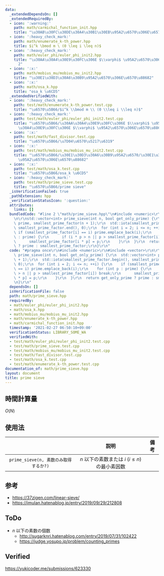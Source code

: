 ```yaml
---
data:
  _extendedDependsOn: []
  _extendedRequiredBy:
  - icon: ':warning:'
    path: math/carmichal_function_init.hpp
    title: "\u30AB\u30FC\u30DE\u30A4\u30B1\u30EB\u95A2\u6570\u306E\u6570\u8868"
  - icon: ':heavy_check_mark:'
    path: math/enumerate_k-th_power.hpp
    title: $i^k \bmod m \ (0 \leq i \leq n)$
  - icon: ':heavy_check_mark:'
    path: math/euler_phi/euler_phi_init2.hpp
    title: "\u30AA\u30A4\u30E9\u30FC\u306E $\\varphi$ \u95A2\u6570\u306E\u6570\u8868\
      2"
  - icon: ':x:'
    path: math/mobius_mu/mobius_mu_init2.hpp
    title: "\u30E1\u30D3\u30A6\u30B9\u95A2\u6570\u306E\u6570\u88682"
  - icon: ':x:'
    path: math/osa_k.hpp
    title: "osa_k \u6CD5"
  _extendedVerifiedWith:
  - icon: ':heavy_check_mark:'
    path: test/math/enumerate_k-th_power.test.cpp
    title: "\u6570\u5B66/$i^k \\bmod m \\ (0 \\leq i \\leq n)$"
  - icon: ':heavy_check_mark:'
    path: test/math/euler_phi/euler_phi_init2.test.cpp
    title: "\u6570\u5B66/\u30AA\u30A4\u30E9\u30FC\u306E $\\varphi$ \u95A2\u6570/\u30AA\
      \u30A4\u30E9\u30FC\u306E $\\varphi$ \u95A2\u6570\u306E\u6570\u88682"
  - icon: ':x:'
    path: test/math/fast_divisor.test.cpp
    title: "\u6570\u5B66/\u7D04\u6570\u5217\u6319"
  - icon: ':x:'
    path: test/math/mobius_mu/mobius_mu_init2.test.cpp
    title: "\u6570\u5B66/\u30E1\u30D3\u30A6\u30B9\u95A2\u6570/\u30E1\u30D3\u30A6\u30B9\
      \u95A2\u6570\u306E\u6570\u88682"
  - icon: ':x:'
    path: test/math/osa_k.test.cpp
    title: "\u6570\u5B66/osa_k \u6CD5"
  - icon: ':heavy_check_mark:'
    path: test/math/prime_sieve.test.cpp
    title: "\u6570\u5B66/prime sieve"
  _isVerificationFailed: true
  _pathExtension: hpp
  _verificationStatusIcon: ':question:'
  attributes:
    links: []
  bundledCode: "#line 2 \"math/prime_sieve.hpp\"\n#include <numeric>\r\n#include <vector>\r\
    \n\r\nstd::vector<int> prime_sieve(int n, bool get_only_prime) {\r\n  std::vector<int>\
    \ prime, smallest_prime_factor(n + 1);\r\n  std::iota(smallest_prime_factor.begin(),\
    \ smallest_prime_factor.end(), 0);\r\n  for (int i = 2; i <= n; ++i) {\r\n   \
    \ if (smallest_prime_factor[i] == i) prime.emplace_back(i);\r\n    for (int p\
    \ : prime) {\r\n      if (i * p > n || p > smallest_prime_factor[i]) break;\r\n\
    \      smallest_prime_factor[i * p] = p;\r\n    }\r\n  }\r\n  return get_only_prime\
    \ ? prime : smallest_prime_factor;\r\n}\r\n"
  code: "#pragma once\r\n#include <numeric>\r\n#include <vector>\r\n\r\nstd::vector<int>\
    \ prime_sieve(int n, bool get_only_prime) {\r\n  std::vector<int> prime, smallest_prime_factor(n\
    \ + 1);\r\n  std::iota(smallest_prime_factor.begin(), smallest_prime_factor.end(),\
    \ 0);\r\n  for (int i = 2; i <= n; ++i) {\r\n    if (smallest_prime_factor[i]\
    \ == i) prime.emplace_back(i);\r\n    for (int p : prime) {\r\n      if (i * p\
    \ > n || p > smallest_prime_factor[i]) break;\r\n      smallest_prime_factor[i\
    \ * p] = p;\r\n    }\r\n  }\r\n  return get_only_prime ? prime : smallest_prime_factor;\r\
    \n}\r\n"
  dependsOn: []
  isVerificationFile: false
  path: math/prime_sieve.hpp
  requiredBy:
  - math/euler_phi/euler_phi_init2.hpp
  - math/osa_k.hpp
  - math/mobius_mu/mobius_mu_init2.hpp
  - math/enumerate_k-th_power.hpp
  - math/carmichal_function_init.hpp
  timestamp: '2021-02-27 06:50:10+09:00'
  verificationStatus: LIBRARY_SOME_WA
  verifiedWith:
  - test/math/euler_phi/euler_phi_init2.test.cpp
  - test/math/prime_sieve.test.cpp
  - test/math/mobius_mu/mobius_mu_init2.test.cpp
  - test/math/fast_divisor.test.cpp
  - test/math/osa_k.test.cpp
  - test/math/enumerate_k-th_power.test.cpp
documentation_of: math/prime_sieve.hpp
layout: document
title: prime sieve
---
```



## 時間計算量

$O(N)$


## 使用法

||説明|備考|
|:--:|:--:|:--:|
|`prime_sieve(n, 素数のみ取得するか?)`|$n$ 以下の素数または $i \ (i \leq n)$ の最小素因数||


## 参考

- https://37zigen.com/linear-sieve/
- https://imulan.hatenablog.jp/entry/2019/09/29/212808


## ToDo

- $n$ 以下の素数の個数
  - http://sugarknri.hatenablog.com/entry/2019/07/31/102422
  - https://judge.yosupo.jp/problem/counting_primes


## Verified

https://yukicoder.me/submissions/623330
